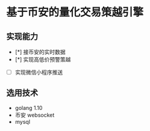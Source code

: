 # 基于币安的量化交易策越引擎


## 实现能力

* [*] 接币安的实时数据
* [*] 实现高低价预警策越
* [ ] 实现微信小程序推送


## 选用技术

* golang 1.10
* 币安 websocket
* mysql